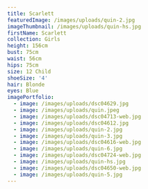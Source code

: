 ```yaml
---
title: Scarlett
featuredImage: /images/uploads/quin-2.jpg
imageThumbnail: /images/uploads/quin-hs.jpg
firstName: Scarlett
collection: Girls
height: 156cm
bust: 75cm
waist: 56cm
hips: 75cm
size: 12 Child
shoeSize: '4'
hair: Blonde
eyes: Blue
imagePortfolio:
  - image: /images/uploads/dsc04629.jpg
  - image: /images/uploads/quin.jpeg
  - image: /images/uploads/dsc04713-web.jpg
  - image: /images/uploads/dsc04612.jpg
  - image: /images/uploads/quin-2.jpg
  - image: /images/uploads/quin-3.jpg
  - image: /images/uploads/dsc04616-web.jpg
  - image: /images/uploads/quin-6.jpg
  - image: /images/uploads/dsc04724-web.jpg
  - image: /images/uploads/quin-hs.jpg
  - image: /images/uploads/dsc04650-web.jpg
  - image: /images/uploads/quin-5.jpg
---
```


